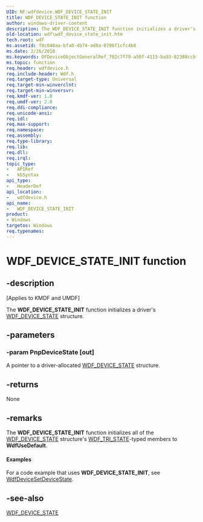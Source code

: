 ```yaml
---
UID: NF:wdfdevice.WDF_DEVICE_STATE_INIT
title: WDF_DEVICE_STATE_INIT function
author: windows-driver-content
description: The WDF_DEVICE_STATE_INIT function initializes a driver's WDF_DEVICE_STATE structure.
old-location: wdf\wdf_device_state_init.htm
tech.root: wdf
ms.assetid: f8c040aa-bfa0-4b74-ad0a-8796f1cfc4b8
ms.date: 2/26/2018
ms.keywords: DFDeviceObjectGeneralRef_702c7f79-a50f-4115-ba93-82388ccbf063.xml, WDF_DEVICE_STATE_INIT, WDF_DEVICE_STATE_INIT function, kmdf.wdf_device_state_init, wdf.wdf_device_state_init, wdfdevice/WDF_DEVICE_STATE_INIT
ms.topic: function
req.header: wdfdevice.h
req.include-header: Wdf.h
req.target-type: Universal
req.target-min-winverclnt: 
req.target-min-winversvr: 
req.kmdf-ver: 1.0
req.umdf-ver: 2.0
req.ddi-compliance: 
req.unicode-ansi: 
req.idl: 
req.max-support: 
req.namespace: 
req.assembly: 
req.type-library: 
req.lib: 
req.dll: 
req.irql: 
topic_type:
-	APIRef
-	kbSyntax
api_type:
-	HeaderDef
api_location:
-	wdfdevice.h
api_name:
-	WDF_DEVICE_STATE_INIT
product:
- Windows
targetos: Windows
req.typenames: 
---
```


# WDF_DEVICE_STATE_INIT function


## -description


<p class="CCE_Message">[Applies to KMDF and UMDF]</p>

The <b>WDF_DEVICE_STATE_INIT</b> function initializes a driver's <a href="https://msdn.microsoft.com/library/windows/hardware/ff551284">WDF_DEVICE_STATE</a> structure.


## -parameters




### -param PnpDeviceState [out]

A pointer to a driver-allocated <a href="https://msdn.microsoft.com/library/windows/hardware/ff551284">WDF_DEVICE_STATE</a> structure.


## -returns



None




## -remarks



The <b>WDF_DEVICE_STATE_INIT</b> function initializes all of the <a href="https://msdn.microsoft.com/library/windows/hardware/ff551284">WDF_DEVICE_STATE</a> structure's <a href="https://msdn.microsoft.com/library/windows/hardware/ff552533">WDF_TRI_STATE</a>-typed members to <b>WdfUseDefault</b>.


#### Examples

For a code example that uses <b>WDF_DEVICE_STATE_INIT</b>, see <a href="https://msdn.microsoft.com/library/windows/hardware/ff546884">WdfDeviceSetDeviceState</a>.

<div class="code"></div>



## -see-also




<a href="https://msdn.microsoft.com/library/windows/hardware/ff551284">WDF_DEVICE_STATE</a>
 

 

